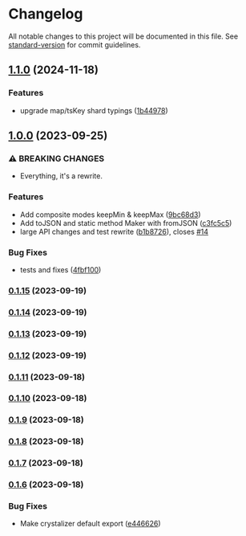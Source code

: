# Changelog

All notable changes to this project will be documented in this file. See [standard-version](https://github.com/conventional-changelog/standard-version) for commit guidelines.

## [1.1.0](https://github.com/zachbutton/crystalize.js/compare/v1.0.0...v1.1.0) (2024-11-18)

### Features

-   upgrade map/tsKey shard typings ([1b44978](https://github.com/zachbutton/crystalize.js/commit/1b449783fa8985d4e2941ea1ddafe7942a1f0faa))

## [1.0.0](https://github.com/zachbutton/crystalize.js/compare/v0.1.15...v1.0.0) (2023-09-25)

### ⚠ BREAKING CHANGES

-   Everything, it's a rewrite.

### Features

-   Add composite modes keepMin & keepMax ([9bc68d3](https://github.com/zachbutton/crystalize.js/commit/9bc68d3ecec45484486943f862dd29d1b6c38337))
-   Add toJSON and static method Maker with fromJSON ([c3fc5c5](https://github.com/zachbutton/crystalize.js/commit/c3fc5c59a88222dfc186e97c87a0e9c26adc6eae))
-   large API changes and test rewrite ([b1b8726](https://github.com/zachbutton/crystalize.js/commit/b1b8726be673bd9db8bc14d725ff0f4e2337bb37)), closes [#14](https://github.com/zachbutton/crystalize.js/issues/14)

### Bug Fixes

-   tests and fixes ([4fbf100](https://github.com/zachbutton/crystalize.js/commit/4fbf100c8dd605a97cc7c3df12575f8a56554019))

### [0.1.15](https://github.com/zachbutton/crystalize.js/compare/v0.1.14...v0.1.15) (2023-09-19)

### [0.1.14](https://github.com/zachbutton/crystalize.js/compare/v0.1.13...v0.1.14) (2023-09-19)

### [0.1.13](https://github.com/zachbutton/crystalize.js/compare/v0.1.12...v0.1.13) (2023-09-19)

### [0.1.12](https://github.com/zachbutton/crystalize.js/compare/v0.1.11...v0.1.12) (2023-09-19)

### [0.1.11](https://github.com/zachbutton/crystalize.js/compare/v0.1.10...v0.1.11) (2023-09-18)

### [0.1.10](https://github.com/zachbutton/crystalize.js/compare/v0.1.9...v0.1.10) (2023-09-18)

### [0.1.9](https://github.com/zachbutton/crystalize.js/compare/v0.1.8...v0.1.9) (2023-09-18)

### [0.1.8](https://github.com/zachbutton/crystalize.js/compare/v0.1.7...v0.1.8) (2023-09-18)

### [0.1.7](https://github.com/zachbutton/crystalize.js/compare/v0.1.6...v0.1.7) (2023-09-18)

### [0.1.6](https://github.com/zachbutton/crystalize.js/compare/v0.1.5...v0.1.6) (2023-09-18)

### Bug Fixes

-   Make crystalizer default export ([e446626](https://github.com/zachbutton/crystalize.js/commit/e446626bd17412ab3ba4e9f07a2c20b17ebea634))

